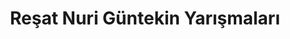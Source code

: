 ---
layout: all
headline: "Reşat Nuri Güntekin Yarışmaları"
title: "Reşat Nuri Güntekin Yarışmaları"
key: "reşat nuri güntekin"
description: "Reşat Nuri Güntekin adına düzenlenen edebiyat yarışmalarıdır"
permalink: "resat-nuri-guntekin-yarismalari/"
---